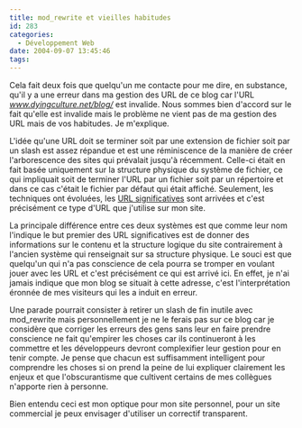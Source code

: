 ```yaml
---
title: mod_rewrite et vieilles habitudes
id: 283
categories:
  - Développement Web
date: 2004-09-07 13:45:46
tags:
---
```


Cela fait deux fois que quelqu'un me contacte pour me dire, en substance, qu'il y a une erreur dans ma gestion des URL de ce blog car l'URL _www.dyingculture.net/blog/_ est invalide. Nous sommes bien d'accord sur le fait qu'elle est invalide mais le problème ne vient pas de ma gestion des URL mais de vos habitudes. Je m'explique.

L'idée qu'une URL doit se terminer soit par une extension de fichier soit par un slash est assez répandue et est une réminiscence de la manière de créer l'arborescence des sites qui prévalait jusqu'à récemment. Celle-ci était en fait basée uniquement sur la structure physique du système de fichier, ce qui impliquait soit de terminer l'URL par un fichier soit par un répertoire et dans ce cas c'était le fichier par défaut qui était affiché. Seulement, les techniques ont évoluées, les [URL significatives](http://www.useit.com/alertbox/990321.html "URL as UI") sont arrivées et c'est précisément ce type d'URL que j'utilise sur mon site.

La principale différence entre ces deux systèmes est que comme leur nom l'indique le but premier des URL significatives est de donner des informations sur le contenu et la structure logique du site contrairement à l'ancien système qui renseignait sur sa structure physique. Le souci est que quelqu'un qui n'a pas conscience de cela pourra se tromper en voulant jouer avec les URL et c'est précisément ce qui est arrivé ici. En effet, je n'ai jamais indique que mon blog se situait à cette adresse, c'est l'interprétation éronnée de mes visiteurs qui les a induit en erreur.

Une parade pourrait consister à retirer un slash de fin inutile avec mod_rewrite mais personnellement je ne le ferais pas sur ce blog car je considère que corriger les erreurs des gens sans leur en faire prendre conscience ne fait qu'empirer les choses car ils continueront à les commettre et les développeurs devront complexifier leur gestion pour en tenir compte. Je pense que chacun est suffisamment intelligent pour comprendre les choses si on prend la peine de lui expliquer clairement les enjeux et que l'obscurantisme que cultivent certains de mes collègues n'apporte rien à personne.

Bien entendu ceci est mon optique pour mon site personnel, pour un site commercial je peux envisager d'utiliser un correctif transparent.